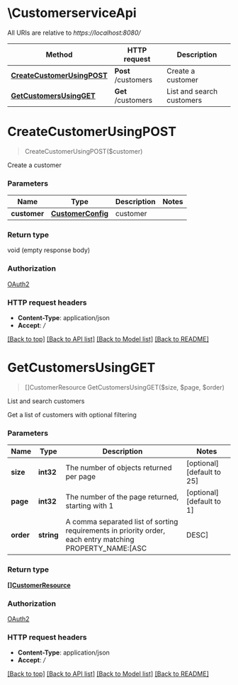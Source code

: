 # \CustomerserviceApi

All URIs are relative to *https://localhost:8080/*

Method | HTTP request | Description
------------- | ------------- | -------------
[**CreateCustomerUsingPOST**](CustomerserviceApi.md#CreateCustomerUsingPOST) | **Post** /customers | Create a customer
[**GetCustomersUsingGET**](CustomerserviceApi.md#GetCustomersUsingGET) | **Get** /customers | List and search customers


# **CreateCustomerUsingPOST**
> CreateCustomerUsingPOST($customer)

Create a customer


### Parameters

Name | Type | Description  | Notes
------------- | ------------- | ------------- | -------------
 **customer** | [**CustomerConfig**](CustomerConfig.md)| customer | 

### Return type

void (empty response body)

### Authorization

[OAuth2](../README.md#OAuth2)

### HTTP request headers

 - **Content-Type**: application/json
 - **Accept**: */*

[[Back to top]](#) [[Back to API list]](../README.md#documentation-for-api-endpoints) [[Back to Model list]](../README.md#documentation-for-models) [[Back to README]](../README.md)

# **GetCustomersUsingGET**
> []CustomerResource GetCustomersUsingGET($size, $page, $order)

List and search customers

Get a list of customers with optional filtering


### Parameters

Name | Type | Description  | Notes
------------- | ------------- | ------------- | -------------
 **size** | **int32**| The number of objects returned per page | [optional] [default to 25]
 **page** | **int32**| The number of the page returned, starting with 1 | [optional] [default to 1]
 **order** | **string**| A comma separated list of sorting requirements in priority order, each entry matching PROPERTY_NAME:[ASC|DESC] | [optional] [default to name:ASC]

### Return type

[**[]CustomerResource**](CustomerResource.md)

### Authorization

[OAuth2](../README.md#OAuth2)

### HTTP request headers

 - **Content-Type**: application/json
 - **Accept**: */*

[[Back to top]](#) [[Back to API list]](../README.md#documentation-for-api-endpoints) [[Back to Model list]](../README.md#documentation-for-models) [[Back to README]](../README.md)

